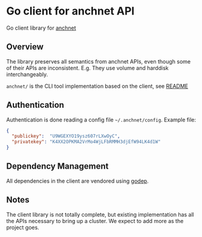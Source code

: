 # Go client for anchnet API

Go client library for [anchnet](http://cloud.51idc.com/help/api/api_list.html)

## Overview
The library preserves all semantics from anchnet APIs, even though some of their APIs are inconsistent. E.g. They use volume and harddisk interchangeably.

`anchnet/` is the CLI tool implementation based on the client, see [README](anchnet/README.md)

## Authentication
Authentication is done reading a config file `~/.anchnet/config`. Example file:
```json
{
  "publickey":  "U9WGEXYO19ysz607rLXwOyC",
  "privatekey": "K4XX2OPKMA2VrMo4WjLFbRMMH3djEfW94LK4d1W"
}
```

## Dependency Management
All dependencies in the client are vendored using [godep](https://github.com/tools/godep).

## Notes
The client library is not totally complete, but existing implementation has all the APIs necessary to bring up a cluster. We expect to add more as the project goes.
